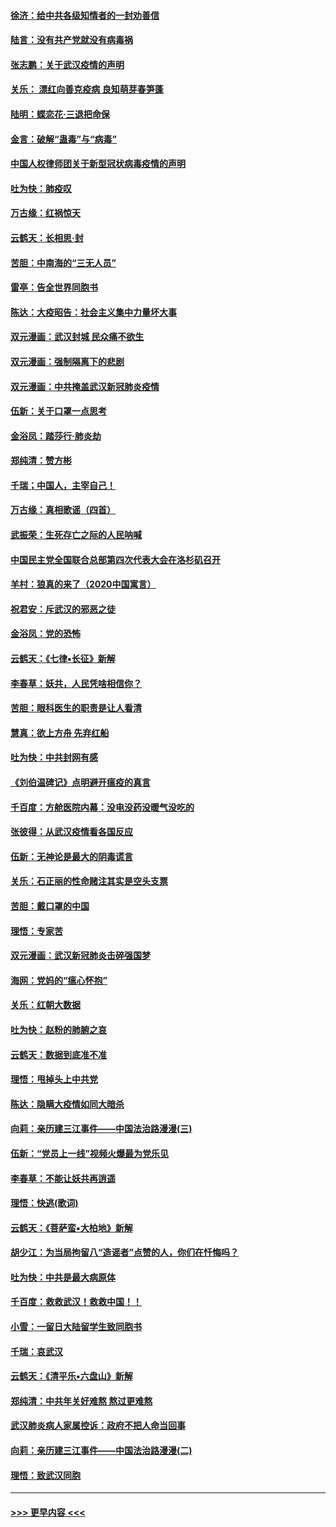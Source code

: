 #### [徐济：给中共各级知情者的一封劝善信](../pages/nsc993/n11868561.md?t=02151133) 
#### [陆言：没有共产党就没有病毒祸](../pages/nsc993/n11868232.md?t=02151133) 
#### [张志鹏：关于武汉疫情的声明](../pages/nsc993/n11867182.md?t=02151133) 
#### [关乐： 漂红向善克疫病 良知萌芽春笋蓬](../pages/nsc993/n11865710.md?t=02151133) 
#### [陆明：蝶恋花‧三退把命保](../pages/nsc993/n11865673.md?t=02151133) 
#### [金言：破解“蛊毒”与“病毒”](../pages/nsc993/n11864103.md?t=02151133) 
#### [中国人权律师团关于新型冠状病毒疫情的声明](../pages/nsc993/n11864249.md?t=02151133) 
#### [吐为快：肺疫叹](../pages/nsc993/n11864027.md?t=02151133) 
#### [万古缘：红祸惊天](../pages/nsc993/n11864079.md?t=02151133) 
#### [云鹤天：长相思‧封](../pages/nsc993/n11864006.md?t=02151133) 
#### [苦胆：中南海的“三无人员”](../pages/nsc993/n11862997.md?t=02151133) 
#### [雷亭：告全世界同胞书](../pages/nsc993/n11862572.md?t=02151133) 
#### [陈达：大疫昭告：社会主义集中力量坏大事](../pages/nsc993/n11859419.md?t=02151133) 
#### [双元漫画：武汉封城 民众痛不欲生](../pages/nsc993/n11859287.md?t=02151133) 
#### [双元漫画：强制隔离下的悲剧](../pages/nsc993/n11859244.md?t=02151133) 
#### [双元漫画：中共掩盖武汉新冠肺炎疫情](../pages/nsc993/n11858249.md?t=02151133) 
#### [伍新：关于口罩一点思考](../pages/nsc993/n11859195.md?t=02151133) 
#### [金浴凤：踏莎行‧肺炎劫](../pages/nsc993/n11858227.md?t=02151133) 
#### [郑纯清：赞方彬](../pages/nsc993/n11856803.md?t=02151133) 
#### [千瑞；中国人，主宰自己！](../pages/nsc993/n11856793.md?t=02151133) 
#### [万古缘：真相歌谣（四首）](../pages/nsc993/n11856263.md?t=02151133) 
#### [武振荣：生死存亡之际的人民呐喊](../pages/nsc993/n11856256.md?t=02151133) 
#### [中国民主党全国联合总部第四次代表大会在洛杉矶召开](../pages/nsc993/n11856344.md?t=02151133) 
#### [羊村：狼真的来了（2020中国寓言）](../pages/nsc993/n11856229.md?t=02151133) 
#### [祝君安：斥武汉的邪恶之徒](../pages/nsc993/n11855861.md?t=02151133) 
#### [金浴凤：党的恐怖](../pages/nsc993/n11855849.md?t=02151133) 
#### [云鹤天：《七律▪长征》新解](../pages/nsc993/n11855479.md?t=02151133) 
#### [李春草：妖共，人民凭啥相信你？](../pages/nsc993/n11855196.md?t=02151133) 
#### [苦胆：眼科医生的职责是让人看清](../pages/nsc993/n11853840.md?t=02151133) 
#### [慧真：欲上方舟 先弃红船](../pages/nsc993/n11853483.md?t=02151133) 
#### [吐为快：中共封网有感](../pages/nsc993/n11852575.md?t=02151133) 
#### [《刘伯温碑记》点明避开瘟疫的真言](../pages/nsc993/n11852128.md?t=02151133) 
#### [千百度：方舱医院内幕：没电没药没暖气没吃的](../pages/nsc993/n11850211.md?t=02151133) 
#### [张彼得：从武汉疫情看各国反应](../pages/nsc993/n11850102.md?t=02151133) 
#### [伍新：无神论是最大的阴毒谎言](../pages/nsc993/n11846129.md?t=02151133) 
#### [关乐：石正丽的性命赌注其实是空头支票](../pages/nsc993/n11846109.md?t=02151133) 
#### [苦胆：戴口罩的中国](../pages/nsc993/n11845576.md?t=02151133) 
#### [理悟：专家苦](../pages/nsc993/n11845564.md?t=02151133) 
#### [双元漫画：武汉新冠肺炎击碎强国梦](../pages/nsc993/n11843320.md?t=02151133) 
#### [海网：党妈的“瘟心怀抱”](../pages/nsc993/n11840740.md?t=02151133) 
#### [关乐：红朝大数据](../pages/nsc993/n11840675.md?t=02151133) 
#### [吐为快：赵粉的肺腑之哀](../pages/nsc993/n11840618.md?t=02151133) 
#### [云鹤天：数据到底准不准](../pages/nsc993/n11840325.md?t=02151133) 
#### [理悟：甩掉头上中共党](../pages/nsc993/n11838826.md?t=02151133) 
#### [陈达：隐瞒大疫情如同大暗杀](../pages/nsc993/n11838771.md?t=02151133) 
#### [向莉：亲历建三江事件——中国法治路漫漫(三)](../pages/nsc993/n11831825.md?t=02151133) 
#### [伍新：“党员上一线”视频火爆最为党乐见](../pages/nsc993/n11838200.md?t=02151133) 
#### [李春草：不能让妖共再逍遥](../pages/nsc993/n11838102.md?t=02151133) 
#### [理悟：快逃(歌词)](../pages/nsc993/n11838083.md?t=02151133) 
#### [云鹤天：《菩萨蛮▪大柏地》新解](../pages/nsc993/n11838059.md?t=02151133) 
#### [胡少江：为当局拘留八“造谣者”点赞的人，你们在忏悔吗？](../pages/nsc993/n11836801.md?t=02151133) 
#### [吐为快：中共是最大病原体](../pages/nsc993/n11836748.md?t=02151133) 
#### [千百度：救救武汉！救救中国！！](../pages/nsc993/n11836145.md?t=02151133) 
#### [小雪：一留日大陆留学生致同胞书](../pages/nsc993/n11834624.md?t=02151133) 
#### [千瑞：哀武汉](../pages/nsc993/n11833647.md?t=02151133) 
#### [云鹤天：《清平乐▪六盘山》新解](../pages/nsc993/n11833611.md?t=02151133) 
#### [郑纯清：中共年关好难熬 熬过更难熬](../pages/nsc993/n11833489.md?t=02151133) 
#### [武汉肺炎病人家属控诉：政府不把人命当回事](../pages/nsc993/n11833205.md?t=02151133) 
#### [向莉：亲历建三江事件——中国法治路漫漫(二)](../pages/nsc993/n11829102.md?t=02151133) 
#### [理悟：致武汉同胞](../pages/nsc993/n11831522.md?t=02151133) 

----
#### [ >>> 更早内容 <<< ](../indexes/nsc993-earlier.md)
